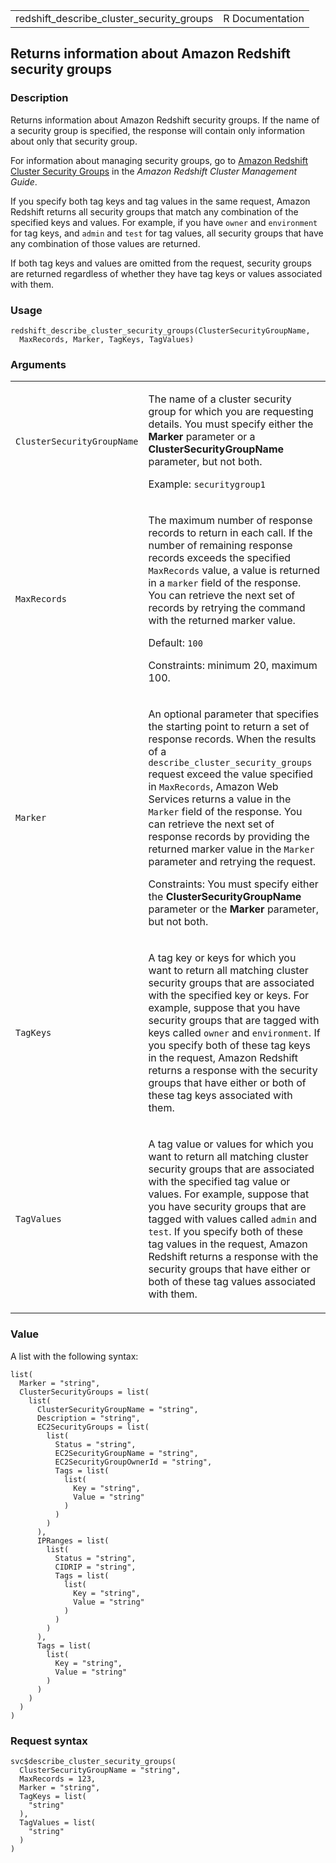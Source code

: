 <table style="width: 100%;">
<tbody>
<tr class="odd">
<td>redshift_describe_cluster_security_groups</td>
<td style="text-align: right;">R Documentation</td>
</tr>
</tbody>
</table>

## Returns information about Amazon Redshift security groups

### Description

Returns information about Amazon Redshift security groups. If the name
of a security group is specified, the response will contain only
information about only that security group.

For information about managing security groups, go to [Amazon Redshift
Cluster Security
Groups](https://docs.aws.amazon.com/redshift/latest/mgmt/working-with-security-groups.html)
in the *Amazon Redshift Cluster Management Guide*.

If you specify both tag keys and tag values in the same request, Amazon
Redshift returns all security groups that match any combination of the
specified keys and values. For example, if you have `owner` and
`environment` for tag keys, and `admin` and `test` for tag values, all
security groups that have any combination of those values are returned.

If both tag keys and values are omitted from the request, security
groups are returned regardless of whether they have tag keys or values
associated with them.

### Usage

    redshift_describe_cluster_security_groups(ClusterSecurityGroupName,
      MaxRecords, Marker, TagKeys, TagValues)

### Arguments

<table>
<colgroup>
<col style="width: 35%" />
<col style="width: 65%" />
</colgroup>
<tbody>
<tr class="odd">
<td><code
id="redshift_describe_cluster_security_groups_:_ClusterSecurityGroupName">ClusterSecurityGroupName</code></td>
<td><p>The name of a cluster security group for which you are requesting
details. You must specify either the <strong>Marker</strong> parameter
or a <strong>ClusterSecurityGroupName</strong> parameter, but not
both.</p>
<p>Example: <code>securitygroup1</code></p></td>
</tr>
<tr class="even">
<td><code
id="redshift_describe_cluster_security_groups_:_MaxRecords">MaxRecords</code></td>
<td><p>The maximum number of response records to return in each call. If
the number of remaining response records exceeds the specified
<code>MaxRecords</code> value, a value is returned in a
<code>marker</code> field of the response. You can retrieve the next set
of records by retrying the command with the returned marker value.</p>
<p>Default: <code>100</code></p>
<p>Constraints: minimum 20, maximum 100.</p></td>
</tr>
<tr class="odd">
<td><code
id="redshift_describe_cluster_security_groups_:_Marker">Marker</code></td>
<td><p>An optional parameter that specifies the starting point to return
a set of response records. When the results of a
<code>describe_cluster_security_groups</code> request exceed the value
specified in <code>MaxRecords</code>, Amazon Web Services returns a
value in the <code>Marker</code> field of the response. You can retrieve
the next set of response records by providing the returned marker value
in the <code>Marker</code> parameter and retrying the request.</p>
<p>Constraints: You must specify either the
<strong>ClusterSecurityGroupName</strong> parameter or the
<strong>Marker</strong> parameter, but not both.</p></td>
</tr>
<tr class="even">
<td><code
id="redshift_describe_cluster_security_groups_:_TagKeys">TagKeys</code></td>
<td><p>A tag key or keys for which you want to return all matching
cluster security groups that are associated with the specified key or
keys. For example, suppose that you have security groups that are tagged
with keys called <code>owner</code> and <code>environment</code>. If you
specify both of these tag keys in the request, Amazon Redshift returns a
response with the security groups that have either or both of these tag
keys associated with them.</p></td>
</tr>
<tr class="odd">
<td><code
id="redshift_describe_cluster_security_groups_:_TagValues">TagValues</code></td>
<td><p>A tag value or values for which you want to return all matching
cluster security groups that are associated with the specified tag value
or values. For example, suppose that you have security groups that are
tagged with values called <code>admin</code> and <code>test</code>. If
you specify both of these tag values in the request, Amazon Redshift
returns a response with the security groups that have either or both of
these tag values associated with them.</p></td>
</tr>
</tbody>
</table>

### Value

A list with the following syntax:

    list(
      Marker = "string",
      ClusterSecurityGroups = list(
        list(
          ClusterSecurityGroupName = "string",
          Description = "string",
          EC2SecurityGroups = list(
            list(
              Status = "string",
              EC2SecurityGroupName = "string",
              EC2SecurityGroupOwnerId = "string",
              Tags = list(
                list(
                  Key = "string",
                  Value = "string"
                )
              )
            )
          ),
          IPRanges = list(
            list(
              Status = "string",
              CIDRIP = "string",
              Tags = list(
                list(
                  Key = "string",
                  Value = "string"
                )
              )
            )
          ),
          Tags = list(
            list(
              Key = "string",
              Value = "string"
            )
          )
        )
      )
    )

### Request syntax

    svc$describe_cluster_security_groups(
      ClusterSecurityGroupName = "string",
      MaxRecords = 123,
      Marker = "string",
      TagKeys = list(
        "string"
      ),
      TagValues = list(
        "string"
      )
    )
